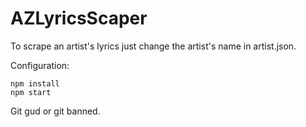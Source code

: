 # AZLyricsScaper

To scrape an artist's lyrics just change the artist's name in artist.json.

Configuration:

    npm install
    npm start
    
Git gud or git banned.